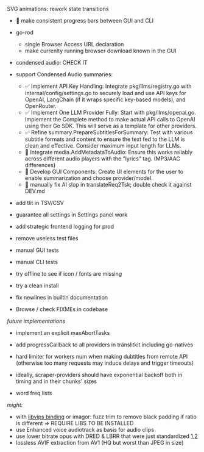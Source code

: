 SVG animations: rework state transitions

- 🤯 make consistent progress bars between GUI and CLI

- go-rod
  - single Browser Access URL declaration
  - make currenlty running browser download known in the GUI

- condensed audio: CHECK IT

- support Condensed Audio summaries:
  - ✅ Implement API Key Handling: Integrate pkg/llms/registry.go with internal/config/settings.go to securely load and use API keys for OpenAI, LangChain (if it wraps specific key-based models), and OpenRouter.
  - ✅ Implement One LLM Provider Fully: Start with pkg/llms/openai.go. Implement the Complete method to make actual API calls to OpenAI using their Go SDK. This will serve as a template for other providers.
  - ✅ Refine summary.PrepareSubtitlesForSummary: Test with various subtitle formats and content to ensure the text fed to the LLM is clean and effective. Consider maximum input length for LLMs.
  - 🔳 Integrate media.AddMetadataToAudio: Ensure this works reliably across different audio players with the "lyrics" tag. (MP3/AAC differences)
  - 🔳 Develop GUI Components: Create UI elements for the user to enable summarization and choose provider/model.
  - 🔳 manually fix AI slop in translateReq2Tsk; double check it against DEV.md
  
- add tlit in TSV/CSV

- guarantee all settings in Settings panel work




- add strategic frontend logging for prod

- remove useless test files

- manual GUI tests
- manual CLI tests
- try offline to see if icon / fonts are missing

- try a clean install


- fix newlines in builtin documentation
- Browse / check FIXMEs in codebase










*future implementations*

- implement an explicit maxAbortTasks
- add progressCallback to all providers in translitkit including go-natives

- hard limiter for workers num when making dubtitles from remote API (otherwise too many requests may induce delays and trigger timeouts)
- ideally, scraper-providers should have exponential backoff both in timing and in their chunks' sizes

- word freq lists

*might:*

- with [libvips binding](https://github.com/h2non/bimg) or imagor: fuzz trim to remove black padding if ratio is different => REQUIRE LIBS TO BE INSTALLED
- use Enhanced voice audiotrack as basis for audio clips
- use lower bitrate opus with DRED & LBRR that were just standardized [1](https://opus-codec.org/),[2](https://datatracker.ietf.org/doc/draft-ietf-mlcodec-opus-extension/)
- lossless AVIF extraction from AV1 (HQ but worst than JPEG in size)

